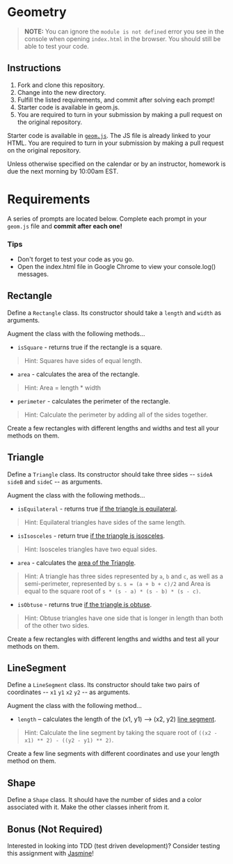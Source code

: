 # Geometry

> **NOTE:** You can ignore the `module is not defined` error you see in the console when opening `index.html` in the browser. You should still be able to test your code.

## Instructions

1. Fork and clone this repository.
2. Change into the new directory.
3. Fulfill the listed requirements, and commit after solving each prompt!
4. Starter code is available in geom.js.
5. You are required to turn in your submission by making a pull request on the original repository.

Starter code is available in [`geom.js`](geom.js). The JS file is already linked to your HTML. You are required to turn in your submission by making a pull request on the original repository.

Unless otherwise specified on the calendar or by an instructor, homework is due the next morning by 10:00am EST.

# Requirements

A series of prompts are located below. Complete each prompt in your `geom.js` file and **commit after each one!** 

### Tips

- Don't forget to test your code as you go. 
- Open the index.html file in Google Chrome to view your console.log() messages.
 
## Rectangle

Define a `Rectangle` class. Its constructor should take a `length` and `width` as arguments.

Augment the class with the following methods...
* `isSquare` - returns true if the rectangle is a square.

> Hint: Squares have sides of equal length.

* `area` - calculates the area of the rectangle.

> Hint: Area = length * width

* `perimeter` - calculates the perimeter of the rectangle.

> Hint: Calculate the perimeter by adding all of the sides together.

Create a few rectangles with different lengths and widths and test all your methods on them.

## Triangle

Define a `Triangle` class. Its constructor should take three sides -- `sideA` `sideB` and `sideC` -- as arguments.

Augment the class with the following methods...
* `isEquilateral` - returns true [if the triangle is equilateral](http://en.wikipedia.org/wiki/Equilateral_triangle).

> Hint: Equilateral triangles have sides of the same length.

* `isIsosceles` - return true [if the triangle is isosceles](http://en.wikipedia.org/wiki/Isosceles_triangle#By_relative_lengths_of_sides).

> Hint: Isosceles triangles have two equal sides.

* `area` - calculates the [area of the Triangle](http://en.wikipedia.org/wiki/Heron%27s_formula).

> Hint: A triangle has three sides represented by `a`, `b` and `c`, as well as a semi-perimeter, represented by `s`. `s = (a + b + c)/2` and Area is equal to the square root of `s * (s - a) * (s - b) * (s - c)`.

* `isObtuse` - returns true [if the triangle is obtuse](http://en.wikipedia.org/wiki/Isosceles_triangle#By_internal_angles).

> Hint: Obtuse triangles have one side that is longer in length than both of the other two sides.

Create a few rectangles with different lengths and widths and test all your methods on them.

## LineSegment

Define a `LineSegment` class. Its constructor should take two pairs of coordinates -- `x1` `y1` `x2` `y2` -- as arguments.

Augment the class with the following method...
* `length` – calculates the length of the (x1, y1) --> (x2, y2) [line segment](http://en.wikipedia.org/wiki/Pythagorean_theorem).

> Hint: Calculate the line segment by taking the square root of `((x2 - x1) ** 2) - ((y2 - y1) ** 2)`.

Create a few line segments with different coordinates and use your length method on them.

## Shape

Define a `Shape` class. It should have the number of sides and a color associated with it. Make the other classes inherit from it.

## Bonus (Not Required)

Interested in looking into TDD (test driven development)? Consider testing this assignment with [Jasmine](https://github.com/ga-wdi-lessons/js-jasmine)!
